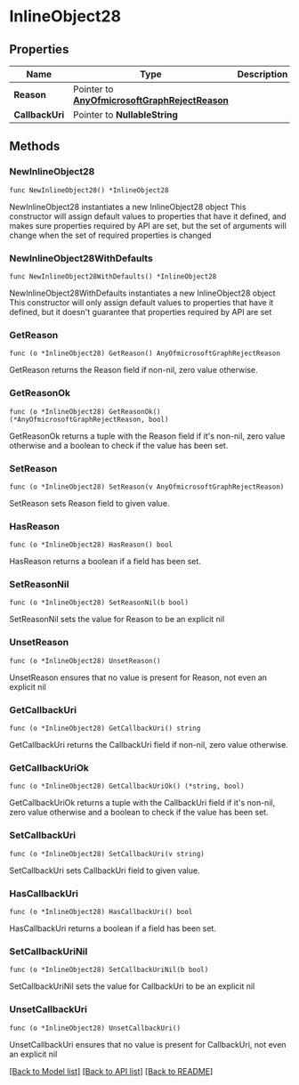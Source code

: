# InlineObject28

## Properties

Name | Type | Description | Notes
------------ | ------------- | ------------- | -------------
**Reason** | Pointer to [**AnyOfmicrosoftGraphRejectReason**](anyOf&lt;microsoft.graph.rejectReason&gt;.md) |  | [optional] 
**CallbackUri** | Pointer to **NullableString** |  | [optional] 

## Methods

### NewInlineObject28

`func NewInlineObject28() *InlineObject28`

NewInlineObject28 instantiates a new InlineObject28 object
This constructor will assign default values to properties that have it defined,
and makes sure properties required by API are set, but the set of arguments
will change when the set of required properties is changed

### NewInlineObject28WithDefaults

`func NewInlineObject28WithDefaults() *InlineObject28`

NewInlineObject28WithDefaults instantiates a new InlineObject28 object
This constructor will only assign default values to properties that have it defined,
but it doesn't guarantee that properties required by API are set

### GetReason

`func (o *InlineObject28) GetReason() AnyOfmicrosoftGraphRejectReason`

GetReason returns the Reason field if non-nil, zero value otherwise.

### GetReasonOk

`func (o *InlineObject28) GetReasonOk() (*AnyOfmicrosoftGraphRejectReason, bool)`

GetReasonOk returns a tuple with the Reason field if it's non-nil, zero value otherwise
and a boolean to check if the value has been set.

### SetReason

`func (o *InlineObject28) SetReason(v AnyOfmicrosoftGraphRejectReason)`

SetReason sets Reason field to given value.

### HasReason

`func (o *InlineObject28) HasReason() bool`

HasReason returns a boolean if a field has been set.

### SetReasonNil

`func (o *InlineObject28) SetReasonNil(b bool)`

 SetReasonNil sets the value for Reason to be an explicit nil

### UnsetReason
`func (o *InlineObject28) UnsetReason()`

UnsetReason ensures that no value is present for Reason, not even an explicit nil
### GetCallbackUri

`func (o *InlineObject28) GetCallbackUri() string`

GetCallbackUri returns the CallbackUri field if non-nil, zero value otherwise.

### GetCallbackUriOk

`func (o *InlineObject28) GetCallbackUriOk() (*string, bool)`

GetCallbackUriOk returns a tuple with the CallbackUri field if it's non-nil, zero value otherwise
and a boolean to check if the value has been set.

### SetCallbackUri

`func (o *InlineObject28) SetCallbackUri(v string)`

SetCallbackUri sets CallbackUri field to given value.

### HasCallbackUri

`func (o *InlineObject28) HasCallbackUri() bool`

HasCallbackUri returns a boolean if a field has been set.

### SetCallbackUriNil

`func (o *InlineObject28) SetCallbackUriNil(b bool)`

 SetCallbackUriNil sets the value for CallbackUri to be an explicit nil

### UnsetCallbackUri
`func (o *InlineObject28) UnsetCallbackUri()`

UnsetCallbackUri ensures that no value is present for CallbackUri, not even an explicit nil

[[Back to Model list]](../README.md#documentation-for-models) [[Back to API list]](../README.md#documentation-for-api-endpoints) [[Back to README]](../README.md)


